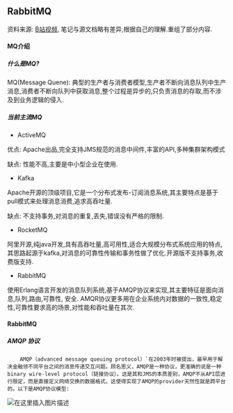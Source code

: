## RabbitMQ

资料来源: [B站视频](https://www.bilibili.com/video/BV1dE411K7MG), 笔记与源文档略有差异,根据自己的理解.重组了部分内容.

#### MQ介绍

##### 什么是MQ?

MQ(Message Quene): 典型的生产者与消费者模型,生产者不断向消息队列中生产消息,消费者不断向队列中获取消息,整个过程是异步的,只负责消息的存取,而不涉及到业务逻辑的侵入.

##### 当前主流MQ

-  ActiveMQ

优点: Apache出品,完全支持JMS规范的消息中间件,丰富的API,多种集群架构模式

缺点: 性能不高,主要是中小型企业在使用.

-  Kafka

Apache开源的顶级项目,它是一个分布式发布-订阅消息系统,其主要特点是基于pull模式来处理消息消费,追求高吞吐量.

缺点: 不支持事务,对消息的重复,丢失,错误没有严格的限制.

- RocketMQ

阿里开源,纯java开发,具有高吞吐量,高可用性,适合大规模分布式系统应用的特点,其思路起源于kafka,对消息的可靠性传输和事务性做了优化.开源版不支持事务,收费版支持.

- RabbitMQ

使用Erlang语言开发的消息队列系统,基于AMQP协议来实现,其主要特征是面向消息,队列,路由,可靠性, 安全. AMQR协议更多用在企业系统内对数据的一致性,稳定性,可靠性要求高的场景,对性能和吞吐量在其次.

#### RabbitMQ

##### AMQP 协议

 		AMQP（advanced message queuing protocol）`在2003年时被提出，最早用于解决金融领不同平台之间的消息传递交互问题。顾名思义，AMQP是一种协议，更准确的说是一种binary wire-level protocol（链接协议）。这是其和JMS的本质差别，AMQP不从API层进行限定，而是直接定义网络交换的数据格式。这使得实现了AMQP的provider天然性就是跨平台的。以下是AMQP协议模型:

![在这里插入图片描述](https://gitee.com/tadpole145/images/raw/main/20210615142230.png)

